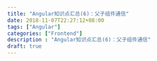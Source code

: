 ```yaml
---
title: "Angular知识点汇总(6)：父子组件通信"
date: 2018-11-07T22:27:12+08:00
tags: ["Angular"]
categories: ["Frontend"]
description : "Angular知识点汇总(6)：父子组件通信"
draft: true
---
```


